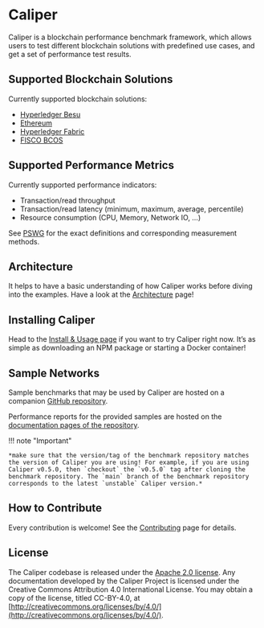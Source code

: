 # Caliper

Caliper is a blockchain performance benchmark framework, which allows users to test different blockchain solutions with predefined use cases, and get a set of performance test results.

## Supported Blockchain Solutions

Currently supported blockchain solutions:

- [Hyperledger Besu](https://github.com/hyperledger/besu)
- [Ethereum](https://github.com/ethereum/)
- [Hyperledger Fabric](https://github.com/hyperledger/fabric)
- [FISCO BCOS](https://github.com/FISCO-BCOS/FISCO-BCOS)

## Supported Performance Metrics

Currently supported performance indicators:

- Transaction/read throughput
- Transaction/read latency (minimum, maximum, average, percentile)
- Resource consumption (CPU, Memory, Network IO, …)

See [PSWG](https://www.hyperledger.org/learn/publications/blockchain-performance-metrics) for the exact definitions and corresponding measurement methods.

## Architecture

It helps to have a basic understanding of how Caliper works before diving into the examples. Have a look at the [Architecture](overview/architecture.md) page!


## Installing Caliper

Head to the [Install & Usage page](overview/installing-caliper.md) if you want to try Caliper right now. It’s as simple as downloading an NPM package or starting a Docker container!

## Sample Networks
Sample benchmarks that may be used by Caliper are hosted on a companion [GitHub repository](https://github.com/hyperledger/caliper-benchmarks).

Performance reports for the provided samples are hosted on the [documentation pages of the repository](https://hyperledger.github.io/caliper-benchmarks/).

!!! note "Important"

    *make sure that the version/tag of the benchmark repository matches the version of Caliper you are using! For example, if you are using Caliper v0.5.0, then `checkout` the `v0.5.0` tag after cloning the benchmark repository. The `main` branch of the benchmark repository corresponds to the latest `unstable` Caliper version.*

## How to Contribute
Every contribution is welcome! See the [Contributing](https://hyperledger.github.io/caliper/v0.5.0/contributing/) page for details.


## License
The Caliper codebase is released under the [Apache 2.0 license](https://hyperledger.github.io/caliper/v0.5.0/license/). Any documentation developed by the Caliper Project is licensed under the Creative Commons Attribution 4.0 International License. You may obtain a copy of the license, titled CC-BY-4.0, at [http://creativecommons.org/licenses/by/4.0/](http://creativecommons.org/licenses/by/4.0/).